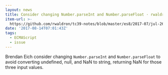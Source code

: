 ```yaml
---
layout: news
title: Consider changing Number.parseInt and Number.parseFloat · rwaldron/tc39-notes
item-url: >-
  https://github.com/rwaldron/tc39-notes/blob/master/es8/2017-07/jul-26.md#13iib-consider-changing-numberparseint-and-numberparsefloat
date: '2017-08-14T07:01:43Z'
tags:
  - ECMAScript
  - issue
---
```

Brendan Eich consider changing `Number.parseInt` and `Number.parseFloat` to avoid converting undefined, null, and NaN to string, returning NaN for those three input values.

